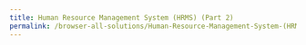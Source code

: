 ```yaml
---
title: Human Resource Management System (HRMS) (Part 2)
permalink: /browser-all-solutions/Human-Resource-Management-System-(HRMS)-(Part-2)
---
```


